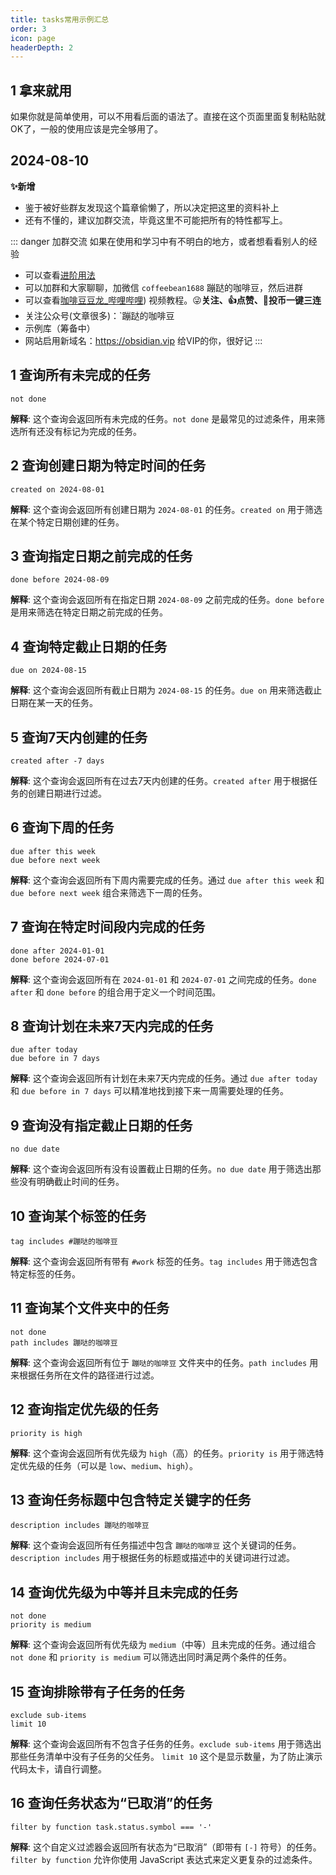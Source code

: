 ```yaml
---
title: tasks常用示例汇总
order: 3
icon: page
headerDepth: 2
---
```

## 1 拿来就用

如果你就是简单使用，可以不用看后面的语法了。直接在这个页面里面复制粘贴就OK了，一般的使用应该是完全够用了。

## 2024-08-10
**✨新增** <Badge text="Features" type="tip" />  
- 鉴于被好些群友发现这个篇章偷懒了，所以决定把这里的资料补上
- 还有不懂的，建议加群交流，毕竟这里不可能把所有的特性都写上。

::: danger 加群交流
如果在使用和学习中有不明白的地方，或者想看看别人的经验
- 可以查看[进阶用法](/zh/advanced)
- 可以加群和大家聊聊，加微信 `coffeebean1688` 蹦跶的咖啡豆，然后进群
- 可以查看[咖啡豆豆龙_哔哩哔哩](https://space.bilibili.com/618777356)) 视频教程。😜**关注、👍点赞、📀投币一键三连**
- 关注公众号(文章很多)：`蹦跶的咖啡豆
- 示例库（筹备中）
- 网站启用新域名：https://obsidian.vip 给VIP的你，很好记
:::

## 1 查询所有未完成的任务
```tasks
not done
```
**解释**: 这个查询会返回所有未完成的任务。`not done` 是最常见的过滤条件，用来筛选所有还没有标记为完成的任务。

## 2 查询创建日期为特定时间的任务
```tasks
created on 2024-08-01
```
**解释**: 这个查询会返回所有创建日期为 `2024-08-01` 的任务。`created on` 用于筛选在某个特定日期创建的任务。

## 3 查询指定日期之前完成的任务
```tasks
done before 2024-08-09
```
**解释**: 这个查询会返回所有在指定日期 `2024-08-09` 之前完成的任务。`done before` 是用来筛选在特定日期之前完成的任务。

## 4 查询特定截止日期的任务
```tasks
due on 2024-08-15
```
**解释**: 这个查询会返回所有截止日期为 `2024-08-15` 的任务。`due on` 用来筛选截止日期在某一天的任务。

## 5 查询7天内创建的任务
```tasks
created after -7 days

```
**解释**: 这个查询会返回所有在过去7天内创建的任务。`created after` 用于根据任务的创建日期进行过滤。

## 6 查询下周的任务
```tasks
due after this week
due before next week
```
**解释**: 这个查询会返回所有下周内需要完成的任务。通过 `due after this week` 和 `due before next week` 组合来筛选下一周的任务。


## 7 查询在特定时间段内完成的任务
```tasks
done after 2024-01-01
done before 2024-07-01
```
**解释**: 这个查询会返回所有在 `2024-01-01` 和 `2024-07-01` 之间完成的任务。`done after` 和 `done before` 的组合用于定义一个时间范围。


## 8 查询计划在未来7天内完成的任务
```tasks
due after today
due before in 7 days
```
**解释**: 这个查询会返回所有计划在未来7天内完成的任务。通过 `due after today` 和 `due before in 7 days` 可以精准地找到接下来一周需要处理的任务。

## 9 查询没有指定截止日期的任务
```tasks
no due date
```
**解释**: 这个查询会返回所有没有设置截止日期的任务。`no due date` 用于筛选出那些没有明确截止时间的任务。

## 10 查询某个标签的任务
```tasks
tag includes #蹦哒的咖啡豆 
```
**解释**: 这个查询会返回所有带有 `#work` 标签的任务。`tag includes` 用于筛选包含特定标签的任务。

## 11 查询某个文件夹中的任务
```tasks
not done
path includes 蹦哒的咖啡豆
```
**解释**: 这个查询会返回所有位于 `蹦哒的咖啡豆` 文件夹中的任务。`path includes` 用来根据任务所在文件的路径进行过滤。

## 12 查询指定优先级的任务
```tasks
priority is high
```
**解释**: 这个查询会返回所有优先级为 `high`（高）的任务。`priority is` 用于筛选特定优先级的任务（可以是 `low`、`medium`、`high`）。

## 13 查询任务标题中包含特定关键字的任务
```tasks
description includes 蹦哒的咖啡豆
```
**解释**: 这个查询会返回所有任务描述中包含 `蹦哒的咖啡豆` 这个关键词的任务。`description includes` 用于根据任务的标题或描述中的关键词进行过滤。


## 14 查询优先级为中等并且未完成的任务
```tasks
not done
priority is medium
```
**解释**: 这个查询会返回所有优先级为 `medium`（中等）且未完成的任务。通过组合 `not done` 和 `priority is medium` 可以筛选出同时满足两个条件的任务。

## 15 查询排除带有子任务的任务
```tasks
exclude sub-items
limit 10
```
**解释**: 这个查询会返回所有不包含子任务的任务。`exclude sub-items` 用于筛选出那些任务清单中没有子任务的父任务。 `limit 10` 这个是显示数量，为了防止演示代码太卡，请自行调整。

## 16 查询任务状态为“已取消”的任务
```tasks
filter by function task.status.symbol === '-'
```
**解释**: 这个自定义过滤器会返回所有状态为“已取消”（即带有 `[-]` 符号）的任务。`filter by function` 允许你使用 JavaScript 表达式来定义更复杂的过滤条件。




